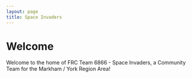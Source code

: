 ```yaml
--- 
layout: page
title: Space Invaders 
---
```


# Welcome
Welcome to the home of FRC Team 6866 - Space Invaders, a Community Team for the Markham / York Region Area!
